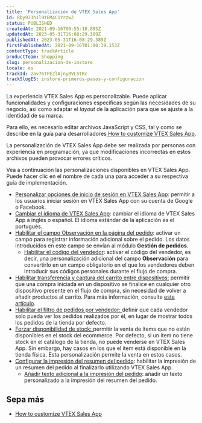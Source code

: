 ```yaml
---
title: 'Personalización de VTEX Sales App'
id: Rby973h1l9tEM4C1YrzwZ
status: PUBLISHED
createdAt: 2021-09-16T00:55:10.885Z
updatedAt: 2023-05-31T16:08:29.389Z
publishedAt: 2023-05-31T16:08:29.389Z
firstPublishedAt: 2021-09-16T01:00:39.153Z
contentType: trackArticle
productTeam: Shopping
slug: personalizacion-de-instore
locale: es
trackId: zav76TFEZlAjnyBVL5tRc
trackSlugES: instore-primeros-pasos-y-configuracion
---
```


La experiencia VTEX Sales App es personalizable. Puede aplicar funcionalidades y configuraciones específicas según las necesidades de su negocio, así como adaptar el _layout_ de la aplicación para que se ajuste a la identidad de su marca.

Para ello, es necesario editar archivos JavaScript y CSS, tal y como se describe en la guía para desarrolladores[ How to customize VTEX Sales App](https://developers.vtex.com/vtex-rest-api/docs/how-to-customize-instore).

<div class="alert alert-warning">
<p>La personalización de VTEX Sales App debe ser realizada por personas con experiencia en programación, ya que modificaciones incorrectas en estos archivos pueden provocar errores críticos.</p>
</div>

Vea a continuación las personalizaciones disponibles en VTEX Sales App. Puede hacer clic en el nombre de cada una para acceder a su respectiva guía de implementación.

* [Personalizar opciones de inicio de sesión en VTEX Sales App](https://developers.vtex.com/vtex-rest-api/docs/customize-instore-login-options): permitir a los usuarios iniciar sesión en VTEX Sales App con su cuenta de Google o Facebook. 
* [Cambiar el idioma de VTEX Sales App](https://developers.vtex.com/vtex-rest-api/docs/change-instore-language): cambiar el idioma de VTEX Sales App a inglés o español. El idioma estándar de la aplicación es el portugués.
* [Habilitar el campo Observación en la página del pedido](https://developers.vtex.com/vtex-rest-api/docs/enable-the-remarks-field-in-the-order-screen): activar un campo para registrar información adicional sobre el pedido. Los datos introducidos en este campo se envían al módulo **Gestión de pedidos**.
    * [Habilitar el código del vendedor](https://developers.vtex.com/vtex-rest-api/docs/sales-associate-code): activar el código del vendedor, es decir, una personalización adicional del campo **Observación** para convertirlo en un campo obligatorio en el que los vendedores deben introducir sus códigos personales durante el flujo de compra.
* [Habilitar transferencia y captura del carrito entre dispositivos:](https://developers.vtex.com/vtex-rest-api/docs/enable-cart-transfer-between-devices) permitir que una compra iniciada en un dispositivo se finalice en cualquier otro dispositivo presente en el flujo de compra, sin necesidad de volver a añadir productos al carrito. Para más información, consulte [este artículo](https://help.vtex.com/pt/tracks/instore-usando-o-app--4BYzQIwyOHvnmnCYQgLzdr/2hlBqxHlxgFo2o4R52pbsk).
* [Habilitar el filtro de pedidos por vendedor: ](https://developers.vtex.com/vtex-rest-api/docs/enable-order-filter-by-sales-associate)definir que cada vendedor solo pueda ver los pedidos realizados por él, en lugar de mostrar todos los pedidos de la tienda por defecto.
* [Forzar disponibilidad de stock: ](https://developers.vtex.com/vtex-rest-api/docs/force-stock-availability)permitir la venta de ítems que no están disponibles en el stock del ecommerce. Por defecto, si un ítem no tiene stock en el catálogo de la tienda, no puede venderse en VTEX Sales App. Sin embargo, hay casos en los que el ítem está disponible en la tienda física. Esta personalización permite la venta en estos casos.
* [Configurar la impresión del resumen del pedido](https://developers.vtex.com/vtex-rest-api/docs/set-up-the-order-summary-printing): habilitar la impresión de un resumen del pedido al finalizarlo utilizando VTEX Sales App.
    * [Añadir texto adicional a la impresión del pedido](https://developers.vtex.com/vtex-rest-api/docs/add-extra-text-to-the-order-print): añadir un texto personalizado a la impresión del resumen del pedido.

## Sepa más

* [How to customize VTEX Sales App](https://developers.vtex.com/vtex-rest-api/docs/how-to-customize-instore)
